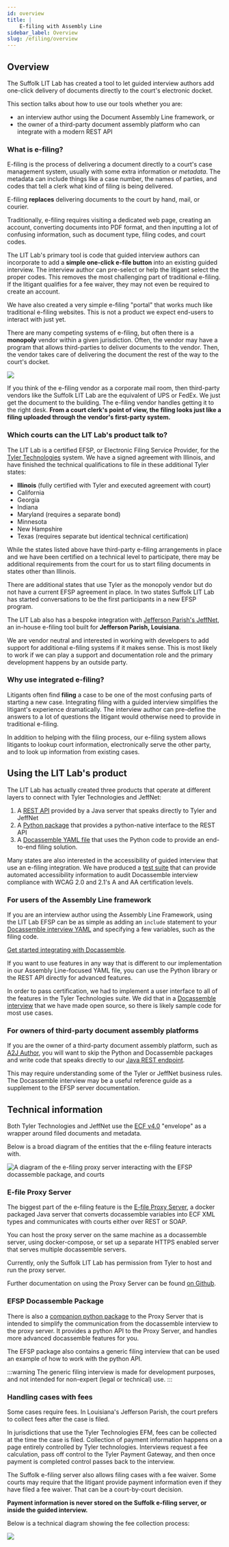 ```yaml
---
id: overview 
title: |
    E-filing with Assembly Line
sidebar_label: Overview
slug: /efiling/overview
---
```


## Overview

The Suffolk LIT Lab has created a tool to let guided interview authors add
one-click delivery of documents directly to the court's electronic docket.

This section talks about how to use our tools whether you are:

* an interview author using the Document Assembly Line framework, or
* the owner of a third-party document assembly platform who can integrate with a
  modern REST API

### What is e-filing?

E-filing is the process of delivering a document directly to a court's case
management system, usually with some extra information or _metadata_. The
metadata can include things like a case number, the names of parties, and codes
that tell a clerk what kind of filing is being delivered.

E-filing **replaces** delivering documents to the court by hand, mail, or
courier.

Traditionally, e-filing requires visiting a dedicated web page, creating an
account, converting documents into PDF format, and then inputting a lot of
confusing information, such as document type, filing codes, and court codes.

The LIT Lab's primary tool is code that guided interview authors can incorporate
to add a **simple one-click e-file button** into an existing guided interview.
The interview author can pre-select or help the litigant select the proper
codes. This removes the most challenging part of traditional e-filing. If the
litigant qualifies for a fee waiver, they may not even be required to create an
account.

We have also created a very simple e-filing "portal" that works much like
traditional e-filing websites. This is not a product we expect end-users to
interact with just yet.

There are many competing systems of e-filing, but often there is a **monopoly**
vendor within a given jurisdiction. Often, the vendor may have a program that
allows third-parties to deliver documents to the vendor. Then, the vendor takes
care of delivering the document the rest of the way to the court's docket.

[![](https://mermaid.ink/img/pako:eNqFkD9vgzAQR7_KyVMrhaHtxlApAVpFylA1bIHhYh9g4T_I2K0i4LvXNO0WKTfd8N4bfhPjVhBLWetw6KDMKwPxtqf3IAUJkMaT-5L0XUOSvM6fxbGE7ccerANhOY4j6bMiGJD32NIMu4fDvoQDnh-vod2qQTaVF0UOSuKdscq2ksblCmS_3UIR984ayddsT36G_NRg2mCi0AiNrofMBufhqb7jFbe953ve223vpWYbpslplCLONK2VivmONFUsja-gBoPyFavMEtEwCPRUCOmtY7GnRtowDN4eL4az1LtA_1AuMa6u_6jlBzqehAQ)](https://mermaid-js.github.io/mermaid-live-editor/edit#pako:eNqFkD9vgzAQR7_KyVMrhaHtxlApAVpFylA1bIHhYh9g4T_I2K0i4LvXNO0WKTfd8N4bfhPjVhBLWetw6KDMKwPxtqf3IAUJkMaT-5L0XUOSvM6fxbGE7ccerANhOY4j6bMiGJD32NIMu4fDvoQDnh-vod2qQTaVF0UOSuKdscq2ksblCmS_3UIR984ayddsT36G_NRg2mCi0AiNrofMBufhqb7jFbe953ve223vpWYbpslplCLONK2VivmONFUsja-gBoPyFavMEtEwCPRUCOmtY7GnRtowDN4eL4az1LtA_1AuMa6u_6jlBzqehAQ)

If you think of the e-filing vendor as a corporate mail room, then third-party
vendors like the Suffolk LIT Lab are the equivalent of UPS or FedEx. We just get
the document to the building. The e-filing vendor handles getting it to the
right desk. **From a court clerk's point of view, the filing looks just like a
filing uploaded through the vendor's first-party system.**

### Which courts can the LIT Lab's product talk to?

The LIT Lab is a certified EFSP, or Electronic Filing Service Provider, for the
[Tyler Technologies](https://www.tylertech.com/products/odyssey/file-serve)
system. We have a signed agreement with Illinois, and have finished the
technical qualifications to file in these additional Tyler states:

* **Illinois** (fully certified with Tyler and executed agreement with court)
* California
* Georgia
* Indiana
* Maryland (requires a separate bond)
* Minnesota
* New Hampshire
* Texas (requires separate but identical technical certification)

While the states listed above have third-party e-filing arrangements in place
and we have been certified on a technical level to participate, there may be
additional requirements from the court for us to start filing documents in
states other than Illinois.

There are additional states that use Tyler as the monopoly vendor but do not
have a current EFSP agreement in place. In two states Suffolk LIT Lab has
started conversations to be the first participants in a new EFSP program.

The LIT Lab also has a bespoke integration with [Jefferson
Parish's
JeffNet](https://www.jpclerkofcourt.us/courts/24th-judicial-district-court/e-filing/),
an in-house e-filing tool built for **Jefferson Parish, Louisiana**.

We are vendor neutral and interested in working with developers to add support
for additional e-filing systems if it makes sense. This is most likely to work
if we can play a support and documentation role and the primary development
happens by an outside party.

### Why use integrated e-filing?

Litigants often find **filing** a case to be one of the most confusing parts of
starting a new case. Integrating filing with a guided interview simplifies the
litigant's experience dramatically. The interview author can pre-define the
answers to a lot of questions the litigant would otherwise need to provide in
traditional e-filing.

In addition to helping with the filing process, our e-filing system allows
litigants to lookup court information, electronically serve the other party, and
to look up information from existing cases.

## Using the LIT Lab's product

The LIT Lab has actually created three products that operate at different layers
to connect with Tyler Technologies and JeffNet:

1. A [REST API](https://github.com/SuffolkLITLab/EfileProxyServer) provided by a
   Java server that speaks directly to Tyler and JeffNet
1. A [Python
   package](https://github.com/SuffolkLITLab/docassemble-EFSPIntegration) that
   provides a python-native interface to the REST API
1. A [Docassemble YAML
   file](https://github.com/SuffolkLITLab/docassemble-EFSPIntegration/blob/main/docassemble/EFSPIntegration/data/questions/efiling_integration.yml)
   that uses the Python code to provide an end-to-end filing solution.

Many states are also interested in the accessibility of guided interview that
use an e-filing integration. We have produced a
[test suite](../alkiln/automated_testing.mdx) that can provide automated
accessibility information to audit Docassemble interview compliance with WCAG 2.0 and 2.1's A and AA certification levels.

### For users of the Assembly Line framework

If you are an interview author using the Assembly Line Framework, using the LIT
Lab EFSP can be as simple as adding an `include` statement to your [Docassemble
interview
YAML](https://github.com/SuffolkLITLab/docassemble-EFSPIntegration/blob/main/docassemble/EFSPIntegration/data/questions/efiling_integration.yml)
and specifying a few variables, such as the filing code.

[Get started integrating with Docassemble](efiling_through_docassemble.md).

If you want to use features in any way that is different to our implementation
in our Assembly Line-focused YAML file, you can use the Python library or the
REST API directly for advanced features.

In order to pass certification, we had to implement a user interface to all of
the features in the Tyler Technologies suite. We did that in a [Docassemble
interview](https://github.com/SuffolkLITLab/docassemble-EFSPIntegration/blob/main/docassemble/EFSPIntegration/data/questions/any_filing_interview.yml)
that we have made open source, so there is likely sample code for most use
cases.

### For owners of third-party document assembly platforms

If you are the owner of a third-party document assembly platform, such as [A2J
Author](https://a2jauthor.org), you will want to skip the Python and Docassemble
packages and write code that speaks directly to our [Java REST
endpoint](https://github.com/SuffolkLITLab/EfileProxyServer/).

This may require understanding some of the Tyler or JeffNet business rules. The
Docassemble interview may be a useful reference guide as a supplement to the EFSP
server documentation.

## Technical information

Both Tyler Technologies and JeffNet use the [ECF
v4.0](http://docs.oasis-open.org/legalxml-courtfiling/specs/ecf/v4.01/ecf-v4.01-spec/os/ecf-v4.01-spec-os.html)
"envelope" as a wrapper around filed documents and metadata.

Below is a broad diagram of the entities that the e-filing feature interacts with.

![A diagram of the e-filing proxy server interacting with the EFSP docassemble package, and courts](../assets/efile_broad_arch.svg)

### E-file Proxy Server

The biggest part of the e-filing feature is the [E-file Proxy Server](https://github.com/SuffolkLITLab/EfileProxyServer), a docker packaged Java server that converts docassemble variables into ECF XML types and communicates with courts either over REST or SOAP.

You can host the proxy server on the same machine as a docassemble server, using docker-compose, or set up a separate HTTPS enabled server that serves multiple docassemble servers.

Currently, only the Suffolk LIT Lab has permission from Tyler to host and run
the proxy server.

Further documentation on using the Proxy Server can be found [on Github](https://github.com/SuffolkLITLab/EfileProxyServer/tree/main/docs).

### EFSP Docassemble Package

There is also a [companion python
package](https://github.com/SuffolkLITLab/docassemble-EFSPIntegration) to the
Proxy Server that is intended to simplify the communication from the docassemble
interview to the proxy server. It provides a python API to the Proxy Server, and
handles more advanced docassemble features for you.

The EFSP package also contains a generic filing interview that can be used an example of how to work with the python API.

:::warning
The generic filing interview is made for development purposes, and not intended for non-expert (legal or technical) use.
:::

### Handling cases with fees

Some cases require fees. In Louisiana's Jefferson Parish, the court prefers to
collect fees after the case is filed.

In jurisdictions that use the Tyler Technologies EFM, fees can be collected at
the time the case is filed. Collection of payment information happens on a page
entirely controlled by Tyler technologies. Interviews request a fee calculation,
pass off control to the Tyler Payment Gateway, and then once payment is
completed control passes back to the interview.

The Suffolk e-filing server also allows filing cases with a fee waiver. Some
courts may require that the litigant provide payment information even if they
have filed a fee waiver. That can be a court-by-court decision.

**Payment information is never stored on the Suffolk e-filing server, or inside
the guided interview.**

Below is a technical diagram showing the fee collection process:

[![](https://mermaid.ink/img/pako:eNplkctuwjAQRX9l5G3JD3jBplBUdVGksMxmiG_Akh_gR6sI8e91SkCm9crSnHt9bF9E7xWEFBHnDNdjpfkQ2HaOylr5nmOE3Rs0y-XL-q3dUovwhSCpzXurEzEN2mh3uAUqYgrsRjOhr2z6bDiBBiDeyN9RU6DmqXV31JHKoaBQhHRArDJ1-5Ss9CS9kwMUnXi0cIm0G3ywnLR3_-_ycKPtjG-K3TePkjZIj44heEs5IlTKfxNT15PHff75QdUSC2FRfLQqb32Z-jqRjrDohCxbhYGzSZ3o3LWg-aRK-1rp5IOQA5uIheCcfDu6XsgUMu7Q_F8zdf0BXUKbJA)](https://mermaid-js.github.io/mermaid-live-editor/edit#pako:eNplkctuwjAQRX9l5G3JD3jBplBUdVGksMxmiG_Akh_gR6sI8e91SkCm9crSnHt9bF9E7xWEFBHnDNdjpfkQ2HaOylr5nmOE3Rs0y-XL-q3dUovwhSCpzXurEzEN2mh3uAUqYgrsRjOhr2z6bDiBBiDeyN9RU6DmqXV31JHKoaBQhHRArDJ1-5Ss9CS9kwMUnXi0cIm0G3ywnLR3_-_ycKPtjG-K3TePkjZIj44heEs5IlTKfxNT15PHff75QdUSC2FRfLQqb32Z-jqRjrDohCxbhYGzSZ3o3LWg-aRK-1rp5IOQA5uIheCcfDu6XsgUMu7Q_F8zdf0BXUKbJA)